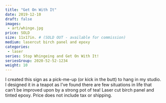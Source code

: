 ```yaml
---
title: "Get On With It"
date: 2019-12-10
draft: false
images:
 - art/whinge.jpg
price: SOLD
size: 11x17in. # (SOLD OUT - available for commission)
medium: lasercut birch panel and epoxy
categories:
 - laser
series: Stop Whingeing and Get On With It!
seriesGroup: 2020-52-52-1234
weight: 10
---
```


I created this sign as a pick-me-up (or kick in the butt) to hang in my studio. I designed it in a teapot as I’ve found there are few situations in life that can’t be improved upon by a strong pot of tea! Laser cut birch panel and tinted epoxy. Price does not include tax or shipping.
